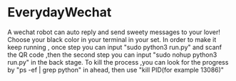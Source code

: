# EverydayWechat
A wechat robot can auto reply and send sweety messages to your lover!
Choose your black color in your terminal in your set.
In order to make it keep running , once step you can input "sudo python3 run.py" and scanf the QR code ,then the second step you can input "sudo nohup python3 run.py" in the back stage.
To kill the process ,you can look for the progress by "ps -ef | grep python" in ahead, then use "kill PID(for example 13086)"
